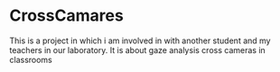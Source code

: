 # CrossCamares
This is a project in which i am involved in with another student and my teachers in our laboratory. It is about gaze analysis cross cameras in classrooms
